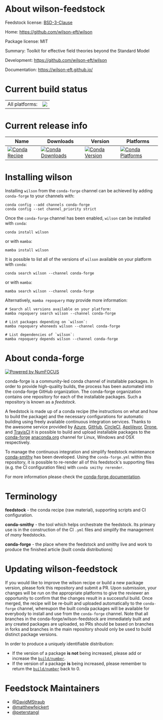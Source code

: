 About wilson-feedstock
======================

Feedstock license: [BSD-3-Clause](https://github.com/conda-forge/wilson-feedstock/blob/main/LICENSE.txt)

Home: https://github.com/wilson-eft/wilson

Package license: MIT

Summary: Toolkit for effective field theories beyond the Standard Model

Development: https://github.com/wilson-eft/wilson

Documentation: https://wilson-eft.github.io/

Current build status
====================


<table><tr><td>All platforms:</td>
    <td>
      <a href="https://dev.azure.com/conda-forge/feedstock-builds/_build/latest?definitionId=25912&branchName=main">
        <img src="https://dev.azure.com/conda-forge/feedstock-builds/_apis/build/status/wilson-feedstock?branchName=main">
      </a>
    </td>
  </tr>
</table>

Current release info
====================

| Name | Downloads | Version | Platforms |
| --- | --- | --- | --- |
| [![Conda Recipe](https://img.shields.io/badge/recipe-wilson-green.svg)](https://anaconda.org/conda-forge/wilson) | [![Conda Downloads](https://img.shields.io/conda/dn/conda-forge/wilson.svg)](https://anaconda.org/conda-forge/wilson) | [![Conda Version](https://img.shields.io/conda/vn/conda-forge/wilson.svg)](https://anaconda.org/conda-forge/wilson) | [![Conda Platforms](https://img.shields.io/conda/pn/conda-forge/wilson.svg)](https://anaconda.org/conda-forge/wilson) |

Installing wilson
=================

Installing `wilson` from the `conda-forge` channel can be achieved by adding `conda-forge` to your channels with:

```
conda config --add channels conda-forge
conda config --set channel_priority strict
```

Once the `conda-forge` channel has been enabled, `wilson` can be installed with `conda`:

```
conda install wilson
```

or with `mamba`:

```
mamba install wilson
```

It is possible to list all of the versions of `wilson` available on your platform with `conda`:

```
conda search wilson --channel conda-forge
```

or with `mamba`:

```
mamba search wilson --channel conda-forge
```

Alternatively, `mamba repoquery` may provide more information:

```
# Search all versions available on your platform:
mamba repoquery search wilson --channel conda-forge

# List packages depending on `wilson`:
mamba repoquery whoneeds wilson --channel conda-forge

# List dependencies of `wilson`:
mamba repoquery depends wilson --channel conda-forge
```


About conda-forge
=================

[![Powered by
NumFOCUS](https://img.shields.io/badge/powered%20by-NumFOCUS-orange.svg?style=flat&colorA=E1523D&colorB=007D8A)](https://numfocus.org)

conda-forge is a community-led conda channel of installable packages.
In order to provide high-quality builds, the process has been automated into the
conda-forge GitHub organization. The conda-forge organization contains one repository
for each of the installable packages. Such a repository is known as a *feedstock*.

A feedstock is made up of a conda recipe (the instructions on what and how to build
the package) and the necessary configurations for automatic building using freely
available continuous integration services. Thanks to the awesome service provided by
[Azure](https://azure.microsoft.com/en-us/services/devops/), [GitHub](https://github.com/),
[CircleCI](https://circleci.com/), [AppVeyor](https://www.appveyor.com/),
[Drone](https://cloud.drone.io/welcome), and [TravisCI](https://travis-ci.com/)
it is possible to build and upload installable packages to the
[conda-forge](https://anaconda.org/conda-forge) [anaconda.org](https://anaconda.org/)
channel for Linux, Windows and OSX respectively.

To manage the continuous integration and simplify feedstock maintenance
[conda-smithy](https://github.com/conda-forge/conda-smithy) has been developed.
Using the ``conda-forge.yml`` within this repository, it is possible to re-render all of
this feedstock's supporting files (e.g. the CI configuration files) with ``conda smithy rerender``.

For more information please check the [conda-forge documentation](https://conda-forge.org/docs/).

Terminology
===========

**feedstock** - the conda recipe (raw material), supporting scripts and CI configuration.

**conda-smithy** - the tool which helps orchestrate the feedstock.
                   Its primary use is in the construction of the CI ``.yml`` files
                   and simplify the management of *many* feedstocks.

**conda-forge** - the place where the feedstock and smithy live and work to
                  produce the finished article (built conda distributions)


Updating wilson-feedstock
=========================

If you would like to improve the wilson recipe or build a new
package version, please fork this repository and submit a PR. Upon submission,
your changes will be run on the appropriate platforms to give the reviewer an
opportunity to confirm that the changes result in a successful build. Once
merged, the recipe will be re-built and uploaded automatically to the
`conda-forge` channel, whereupon the built conda packages will be available for
everybody to install and use from the `conda-forge` channel.
Note that all branches in the conda-forge/wilson-feedstock are
immediately built and any created packages are uploaded, so PRs should be based
on branches in forks and branches in the main repository should only be used to
build distinct package versions.

In order to produce a uniquely identifiable distribution:
 * If the version of a package **is not** being increased, please add or increase
   the [``build/number``](https://docs.conda.io/projects/conda-build/en/latest/resources/define-metadata.html#build-number-and-string).
 * If the version of a package **is** being increased, please remember to return
   the [``build/number``](https://docs.conda.io/projects/conda-build/en/latest/resources/define-metadata.html#build-number-and-string)
   back to 0.

Feedstock Maintainers
=====================

* [@DavidMStraub](https://github.com/DavidMStraub/)
* [@matthewfeickert](https://github.com/matthewfeickert/)
* [@peterstangl](https://github.com/peterstangl/)

